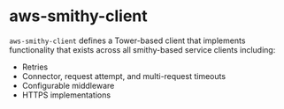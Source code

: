 # aws-smithy-client

`aws-smithy-client` defines a Tower-based client that implements functionality that exists across all smithy-based service clients including:
- Retries
- Connector, request attempt, and multi-request timeouts
- Configurable middleware
- HTTPS implementations
